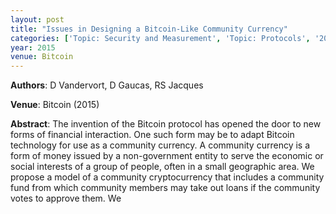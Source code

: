 ```yaml
---
layout: post
title: "Issues in Designing a Bitcoin-Like Community Currency"
categories: ['Topic: Security and Measurement', 'Topic: Protocols', '2015', 'Venue: Bitcoin']
year: 2015
venue: Bitcoin
---
```

**Authors**: D Vandervort, D Gaucas, RS Jacques

**Venue**: Bitcoin (2015)

**Abstract**: The invention of the Bitcoin protocol has opened the door to new forms of financial interaction. One such form may be to adapt Bitcoin technology for use as a community currency. A community currency is a form of money issued by a non-government entity to serve the economic or social interests of a group of people, often in a small geographic area. We propose a model of a community cryptocurrency that includes a community fund from which community members may take out loans if the community votes to approve them. We
